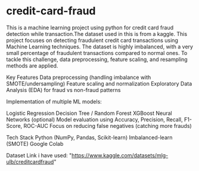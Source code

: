 # credit-card-fraud
This is a machine learning project using python for credit card fraud detection while transaction.The dataset used in this is from a kaggle.
This project focuses on detecting fraudulent credit card transactions using Machine Learning techniques. The dataset is highly imbalanced, with a very small percentage of fraudulent transactions compared to normal ones. To tackle this challenge, data preprocessing, feature scaling, and resampling methods are applied.

Key Features
Data preprocessing (handling imbalance with SMOTE/undersampling)
Feature scaling and normalization
Exploratory Data Analysis (EDA) for fraud vs non-fraud patterns

Implementation of multiple ML models:

Logistic Regression
Decision Tree / Random Forest
XGBoost
Neural Networks (optional)
Model evaluation using Accuracy, Precision, Recall, F1-Score, ROC-AUC
Focus on reducing false negatives (catching more frauds)

 Tech Stack
Python (NumPy, Pandas, Scikit-learn)
Imbalanced-learn (SMOTE)
Google Colab

Dataset Link i have used: "https://www.kaggle.com/datasets/mlg-ulb/creditcardfraud"
